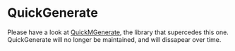 QuickGenerate
=============

Please have a look at [QuickMGenerate](https://github.com/kilfour/QuickMGenerate), the library that supercedes this one.
QuickGenerate will no longer be maintained, and will dissapear over time.
